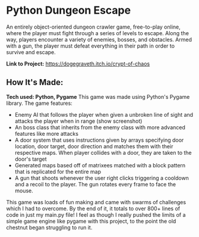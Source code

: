 # Python Dungeon Escape

An entirely object-oriented dungeon crawler game, free-to-play online, where the player must fight through a series of levels to escape. Along the way, players encounter a variety of enemies, bosses, and obstacles. Armed with a gun, the player must defeat everything in their path in order to survive and escape.

**Link to Project:** https://dogegraveth.itch.io/crypt-of-chaos

## How It's Made:
**Tech used: Python, Pygame**
This game was made using Python's Pygame library. The game features:
- Enemy AI that follows the player when given a unbroken line of sight and attacks the player when in range
  (show screenshot)
- An boss class that inherits from the enemy class with more advanced features like more attacks
- A door system that uses instructions given by arrays specifying door location, door target, door direction and matches them with their respective maps. When player collides with a door, they are taken to the door's target
- Generated maps based off of matrixees matched with a block pattern that is replicated for the entire map
- A gun that shoots whenever the user right clicks triggering a cooldown and a recoil to the player. The gun rotates every frame to face the mouse.

This game was loads of fun making and came with swarms of challenges which I had to overcome. By the end of it, it totals to over 800+ lines of code in just my main.py file! I feel as though I really pushed the limits of a simple game engine like pygame with this project, to the point the old chestnut began struggling to run it.
